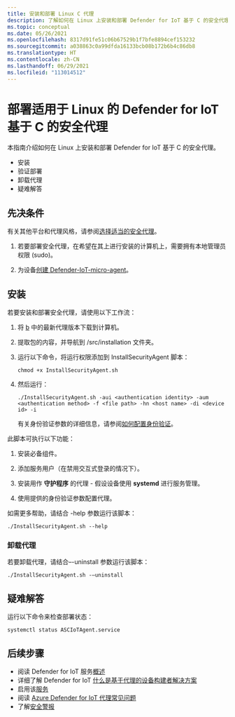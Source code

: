 ```yaml
---
title: 安装和部署 Linux C 代理
description: 了解如何在 Linux 上安装和部署 Defender for IoT 基于 C 的安全代理
ms.topic: conceptual
ms.date: 05/26/2021
ms.openlocfilehash: 8317d91fe51c06b67529b1f7bfe8894cef153232
ms.sourcegitcommit: a038863c0a99dfda16133bcb08b172b6b4c86db8
ms.translationtype: HT
ms.contentlocale: zh-CN
ms.lasthandoff: 06/29/2021
ms.locfileid: "113014512"
---
```

# <a name="deploy-defender-for-iot-c-based-security-agent-for-linux"></a>部署适用于 Linux 的 Defender for IoT 基于 C 的安全代理

本指南介绍如何在 Linux 上安装和部署 Defender for IoT 基于 C 的安全代理。

- 安装
- 验证部署
- 卸载代理
- 疑难解答

## <a name="prerequisites"></a>先决条件

有关其他平台和代理风格，请参阅[选择适当的安全代理](how-to-deploy-agent.md)。

1. 若要部署安全代理，在希望在其上进行安装的计算机上，需要拥有本地管理员权限 (sudo)。

1. 为设备[创建 Defender-IoT-micro-agent](quickstart-create-security-twin.md)。

## <a name="installation"></a>安装

若要安装和部署安全代理，请使用以下工作流：

1. 将 [b](https://aka.ms/iot-security-github-c) 中的最新代理版本下载到计算机。

1. 提取包的内容，并导航到 /src/installation 文件夹。

1. 运行以下命令，将运行权限添加到 InstallSecurityAgent 脚本：

   ```
   chmod +x InstallSecurityAgent.sh
   ```

1. 然后运行：

   ```
   ./InstallSecurityAgent.sh -aui <authentication identity> -aum <authentication method> -f <file path> -hn <host name> -di <device id> -i
   ```

   有关身份验证参数的详细信息，请参阅[如何配置身份验证](concept-security-agent-authentication-methods.md)。

此脚本可执行以下功能：

1. 安装必备组件。

1. 添加服务用户（在禁用交互式登录的情况下）。

1. 安装用作 **守护程序** 的代理 - 假设设备使用 **systemd** 进行服务管理。

1. 使用提供的身份验证参数配置代理。

如需更多帮助，请结合 -help 参数运行该脚本：

```./InstallSecurityAgent.sh --help```

### <a name="uninstall-the-agent"></a>卸载代理

若要卸载代理，请结合–-uninstall 参数运行该脚本：

```./InstallSecurityAgent.sh -–uninstall```

## <a name="troubleshooting"></a>疑难解答

运行以下命令来检查部署状态：

```systemctl status ASCIoTAgent.service```

## <a name="next-steps"></a>后续步骤

- 阅读 Defender for IoT 服务[概述](overview.md)
- 详细了解 Defender for IoT [什么是基于代理的设备构建者解决方案](architecture-agent-based.md)
- 启用该[服务](quickstart-onboard-iot-hub.md)
- 阅读 [Azure Defender for IoT 代理常见问题](resources-agent-frequently-asked-questions.md)
- 了解[安全警报](concept-security-alerts.md)
